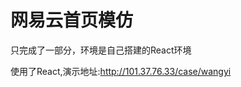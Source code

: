 <h1>网易云首页模仿</h1>
<p>只完成了一部分，环境是自己搭建的React环境</p>
<p>使用了React,演示地址:<a href="http://101.37.76.33/case/wangyi">http://101.37.76.33/case/wangyi</a></p>